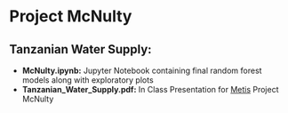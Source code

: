 # Project McNulty

## Tanzanian Water Supply:  
* **McNulty.ipynb:** Jupyter Notebook containing final random forest models along with exploratory plots
* **Tanzanian_Water_Supply.pdf:** In Class Presentation for [Metis](https://www.thisismetis.com/) Project McNulty
